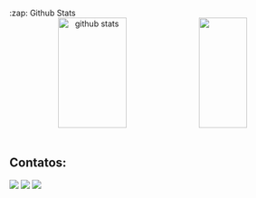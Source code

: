 <br>
:zap: Github Stats
<div align="center">
  <div align="center">
  <img width="49%" height="195px" src="https://github-readme-stats.vercel.app/api?username=kamilaingridc&show_icons=true&count_private=true&hide_border=true&title_color=E078EF&icon_color=785692&text_color=2283A2&bg_color=0d1117" alt="github stats" /> 
    <img width="41%" height="195px" src="https://github-readme-stats.vercel.app/api/top-langs/?username=kamilaingridc&layout=compact&hide_border=true&title_color=E078EF&text_color=2283A2&bg_color=0d1117" />
   </div>
 </div>

<br />

## Contatos:

<div>
<a href="https://instagram.com/ingridk_c4776" target="_blank"><img loading="lazy" src="https://img.shields.io/badge/-Instagram-%23E4405F?style=for-the-badge&logo=instagram&logoColor=white" target="_blank"></a>
<a href = "mailto:kamilaingridc@gmail.com"><img loading="lazy" src="https://img.shields.io/badge/Gmail-D14836?style=for-the-badge&logo=gmail&logoColor=white" target="_blank"></a>
<a href="https://www.linkedin.com/in/ingridcarvalhoin/" target="_blank"><img loading="lazy" src="https://img.shields.io/badge/-LinkedIn-%230077B5?style=for-the-badge&logo=linkedin&logoColor=white" target="_blank"></a>   
</div>
